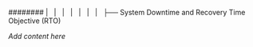 ######## |   |   |   |   |   |   |   ├── System Downtime and Recovery Time Objective (RTO)

*Add content here*